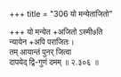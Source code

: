 +++
title = "306 यो मन्येताजितो"

+++
यो मन्येत +अजितो ऽस्मी७ति  
न्यायेन +अपि पराजितः।  
तम् आयान्तं पुनर् जित्वा  
दापयेद् द्वि-गुणं दमम्  ॥ २.३०६ ॥